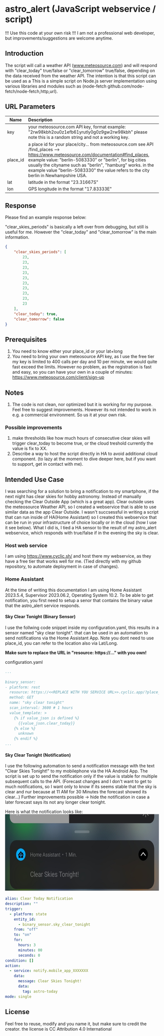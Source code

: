 # astro_alert (JavaScript webservice / script)

!!! Use this code at your own risk !!!
I am not a professional web developer, but improvements/suggestions are welcome anytime.

## Introduction

The script will call a weather API (www.meteosource.com) and will respond with "clear_today" true/false or "clear_tomorrow" true/false, depending on the data received from the weather API.
The intention is that this script can be used as a 
This is a simple script on Node.js server implementation using various libraries and modules such as (node-fetch github.com/node-fetch/node-fetch,http,url).
 
## URL Parameters
| Name      | Description         | 
| ------------- |:-------------|
| key 		| your meteosource.com API key, format example: "2rw98kbh2ou0z1efb61yrutly0g0z9gw2rw98kbh" please note this is a random string and not a working key.
| place_id 	| a place id for your place/city... from meteosource.com see API /find_places --> https://www.meteosource.com/documentation#find_places, example value: "berlin-5083330" or "berlin", for big cities usually the cityname such as "berlin", "hamburg" works. in the example value "berlin-5083330" the value refers to the city berlin in Newhampshire USA.
|lat 		| latitude in the format "23.31667S"
|lon 		| GPS longitude in the format "17.83333E"

## Response
Please find an example response below:

"clear_skies_periods" is basically a left over from debugging, but still is useful for me. However the "clear_today" and "clear_tomorrow" is the main information.

```JSON
{
    "clear_skies_periods": [
        23,
        23,
        23,
        23,
        23,
        23,
        23,
        23,
        23,
        23
    ],
    "clear_today": true,
    "clear_tomorrow": false
}
```
## Prerequisites
1) You need to know either your place_id or your lat+long
2) You need to bring your own meteosource API key, as I use the free tier my key is limited to 400 calls per day and 10 per minute, we would quite fast exceed the limits. However no problem, as the registration is fast and easy, so you can have your own in a couple of minutes: https://www.meteosource.com/client/sign-up

## Notes
1) The code is not clean, nor optimized but it is working for my purpose. Feel free to suggest improvements. However its not intended to work in e.g. a commercial environment. So us it at your own risk.

### Possible improvements
1) make thresholds like how much hours of consecutive clear skies will trigger clear_today to become true, or the cloud treshold currently the value is fix to XX.
2) Describe a way to host the script directly in HA to avoid additional cloud component. (to lazy at the moment to dive deeper here, but if you want to support, get in contact with me).

## Intended Use Case

I was searching for a solution to bring a notification to my smartphone, if the next night has clear skies for hobby astronomy. Instead of manually checking the Clear Outside App (which is a great app). Clear outside uses the meteosource Weather API, so I created a webservice that is able to use similar data as the app Clear Outside. I wasn't succsessful in writing a script that can run inside of HA(Home Assistant) so I created this webservice that can be run in your infrastructure of choice locally or in the cloud (how I use it see below). What I did is, I tied a HA sensor to the result of my astro_alert webservice, which responds with true/false if in the evening the sky is clear.

### Host web service
I am using https://www.cyclic.sh/ and host there my webservice, as they have a free tier that works well for me. (Tied directly with my github repository, to automate deployment in case of changes).


### Home Assistant
At the time of writing this documentation I am using Home Assistant 2023.5.4, Supervisor 2023.06.2, Operating System 10.2.
To be able to get notification, you first need to setup a senor that contains the binary value that the astro_alert service responds.

#### Sky Clear Tonight (Binary Sensor)
I use the follwing code snippet inside my configuration.yaml, this results in a sensor named "sky clear tonight". that can be used in an automation to send notifications via the Home Assistant App. 
Note you dont need to use place_id, you can refer to the location also via Lat/Long.

**Make sure to replace the URL in "resource: https://..." with you own!**

configuration.yaml
```YAML
...

binary_sensor: 
- platform: rest
  resource: https://<<REPLACE WITH YOU SERVICE URL>>.cyclic.app/?place_id=<<REPLACE WITH YOU PLACE ID>>&key=<<REPLACE WITH YOUR KEY>>
  method: GET
  name: "sky clear tonight"
  scan_interval: 3600 # 1 hours
  value_template: >
    {% if value_json is defined %}
      {{value_json.clear_today}}
    {% else %}
      unknown
    {% endif %}
...

```
#### Sky Clear Tonight (Notification)
I use the following automation to send a notification message with the text "Clear Skies Tonight!" to my mobilephone via the HA Android App.
The script is set up to send the notification only if the value is stable for multiple subsequent calls to the API.
(Forecast changes and I don't want to get to much notifications, so I want only to know if its seems stable that the sky is clear and nur because at 11 AM for 30 Minutes the forecast showed its clear...)
Further improvements possible -> hide the notification in case a later forecast says its not any longer clear tonight.

Here is what the notification looks like:
<img src="https://github.com/codeleger/astro_alert/blob/8326f57d0e0b4ce564ddc23fbadaa54bc39230a1/doc/ha_notification.jpg" height=250>

```YAML
alias: Clear Today Notification
description: ""
trigger:
  - platform: state
    entity_id:
      - binary_sensor.sky_clear_tonight
    from: "off"
    to: "on"
    for:
      hours: 3
      minutes: 00
      seconds: 0
condition: []
action:
  - service: notify.mobile_app_XXXXXXX
    data:
      message: Clear Skies Tonight!
      data:
        tag: astro-today
mode: single
```

## License
Feel free to reuse, modify and you name it, but make sure to credit the creator.
the license is CC Attribution 4.0 International

